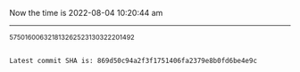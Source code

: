 Now the time is 2022-08-04 10:20:44 am

---

<small>575016006321813262523130322201492</small>

```txt

Latest commit SHA is: 869d50c94a2f3f1751406fa2379e8b0fd6be4e9c
```
